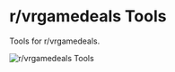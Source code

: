 # r/vrgamedeals Tools

Tools for r/vrgamedeals.

![r/vrgamedeals Tools](https://i.imgur.com/Nxv7gAn.png)
